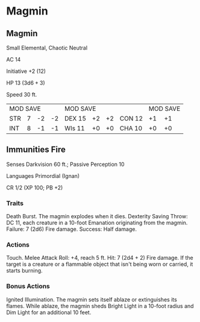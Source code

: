 # Magmin

## Magmin

Small Elemental, Chaotic Neutral

AC 14

Initiative +2 (12)

HP 13  $(3\mathrm{d}6 + 3)$

Speed 30 ft.

<table><tr><td colspan="4">MOD SAVE</td><td colspan="4">MOD SAVE</td><td colspan="3">MOD SAVE</td></tr><tr><td>STR</td><td>7</td><td>-2</td><td>-2</td><td>DEX 15</td><td>+2</td><td>+2</td><td>CON 12</td><td>+1</td><td>+1</td><td></td></tr><tr><td>INT</td><td>8</td><td>-1</td><td>-1</td><td>WIs 11</td><td>+0</td><td>+0</td><td>CHA 10</td><td>+0</td><td>+0</td><td></td></tr></table>

## Immunities Fire

Senses Darkvision 60 ft.; Passive Perception 10

Languages Primordial (Ignan)

CR 1/2 (XP 100; PB +2)

### Traits

Death Burst. The magmin explodes when it dies. Dexterity Saving Throw: DC 11, each creature in a 10-foot Emanation originating from the magmin. Failure: 7 (2d6) Fire damage. Success: Half damage.

### Actions

Touch. Melee Attack Roll: +4, reach 5 ft. Hit: 7 (2d4 + 2) Fire damage. If the target is a creature or a flammable object that isn't being worn or carried, it starts burning.

### Bonus Actions

Ignited Illumination. The magmin sets itself ablaze or extinguishes its flames. While ablaze, the magmin sheds Bright Light in a 10-foot radius and Dim Light for an additional 10 feet.
